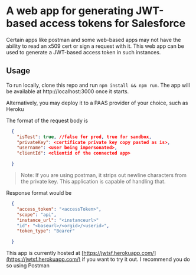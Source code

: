 # A web app for generating JWT-based access tokens for Salesforce

Certain apps like postman and some web-based apps may not have the ability to read an x509 cert or sign a request with it. This web app can be used to generate a JWT-based access token in such instances.

## Usage

To run locally, clone this repo and run `npm install && npm run`. The app will be available at http://localhost:3000 once it starts.

Alternatively, you may deploy it to a PAAS provider of your choice, such as Heroku

The format of the request body is

```json
  {
    "isTest": true, //false for prod, true for sandbox,
    "privateKey": <certificate private key copy pasted as is>,
    "username": <user being impersonated>,
    "clientId": <clientid of the connected app>

  }
```

> Note: If you are using postman, it strips out newline characters from the private key. This application is capable of handling that.

Response format would be

```json
  {
    "access_token": "<accessToken>",
    "scope": "api",
    "instance_url": "<instanceurl>"
    "id": "<baseurl>/<orgid>/<userid>",
    "token_type": "Bearer"

  }
```

This app is currently hosted at [https://jwtsf.herokuapp.com/](https://jwtsf.herokuapp.com/) if you want to try it out. I recommend you do so using Postman
